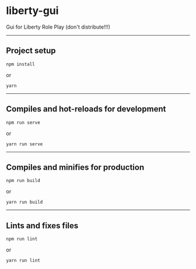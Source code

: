 # liberty-gui

Gui for Liberty Role Play (don't distribute!!!)

---
## Project setup
```
npm install
```
or
```
yarn
```

---
## Compiles and hot-reloads for development
```
npm run serve
```
or
```
yarn run serve
```

---
## Compiles and minifies for production
```
npm run build
```
or
```
yarn run build
```

---
## Lints and fixes files
```
npm run lint
```
or
```
yarn run lint
```